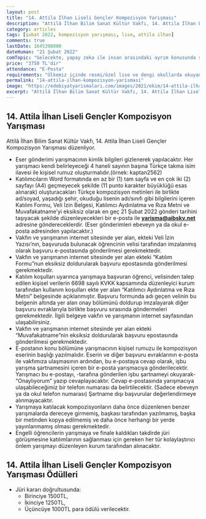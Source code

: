 ```yaml
---
layout: post
title: "14. Attila İlhan Liseli Gençler Kompozisyon Yarışması"
description: "Attilâ İlhan Bilim Sanat Kültür Vakfı, 14. Attila İlhan Liseli Gençler Kompozisyon Yarışması düzenliyor."
category: articles
tags: [şubat 2022, kompozisyon yarışması, lise, attila ilhan]
comments: true
lastDate: 1645398000 
dateHuman: "21 Şubat 2022"
comTopic: "Gelecekte, yapay zeka ile insan arasındaki ayrım konusunda sizin fikirleriniz nelerdir?"
price: "3750 TL'dir"
attendance: "E-Posta"
requirements: "Ülkemiz içinde resmi/özel lise ve dengi okullarda okuyan tüm gençler kişisel olarak, doğrudan başvuruda bulunabileceklerdir. "
permalink: "14-attila-ilhan-kompozisyon-yarismasi"
image: "https://edebiyatyarismalari.com/images/2021/ekim/14-attila-ilhan-liseli-kompozisyon-yarismasi.jpg"
excerpt: "Attilâ İlhan Bilim Sanat Kültür Vakfı, 14. Attila İlhan Liseli Gençler Kompozisyon Yarışması düzenliyor."
---
```


## 14. Attila İlhan Liseli Gençler Kompozisyon Yarışması
Attilâ İlhan Bilim Sanat Kültür Vakfı, 14. Attila İlhan Liseli Gençler Kompozisyon Yarışması düzenliyor.  

- Eser gönderimi yarışmacının kimlik bilgileri gizlenerek yapılacaktır. Her yarışmacı kendi belirleyeceği 4 haneli sayının başına Türkçe takma isim ilavesi ile kişisel rumuz oluşturmalıdır.(örnek: kaptan2562)
- Katılımcıların Word formatında en az bir (1) tam sayfa ve en çok iki (2) sayfayı (A4) geçmeyecek şekilde (11 punto karakter büyüklüğü esas alınarak) oluşturacakları Türkçe kompozisyon metinleri ile birlikte ad/soyad, yaşadığı şehir, okuduğu lisenin adı/sınıfı gibi bilgilerini içeren Katılım Formu, Veli İzin Belgesi, Katılımcı Aydınlatma ve Rıza Metni ve Muvafakatname’yi eksiksiz olarak en geç 21 Şubat 2022 gönderi tarihini taşıyacak şekilde düzenleyecekleri bir e-posta ile **yarisma@aibskv.net** adresine göndereceklerdir. (Eser gönderimleri ebeveyn ya da okul e-posta adresinden yapılacaktır.)
- Vakfın ve yarışmanın internet sitesinde yer alan, ekteki Veli İzin Yazısı’nın, başvuruda bulunacak öğrencinin velisi tarafından imzalanmış olarak başvuru e-postasında gönderilmesi gerekmektedir.
- Vakfın ve yarışmanın internet sitesinde yer alan ekteki “Katılım Formu”nun eksiksiz doldurularak başvuru epostasında gönderilmesi gerekmektedir.
- Katılım koşulları uyarınca yarışmaya başvuran öğrenci, velisinden talep edilen kişisel verilerin 6698 sayılı KVKK kapsamında düzenleyici kurum tarafından kullanım koşulları ekte yer alan “Katılımcı Aydınlatma ve Rıza Metni” belgesinde açıklanmıştır. Başvuru formunda adı geçen velinin bu belgenin altında yer alan onay bölümünü doldurup imzalayarak diğer başvuru evraklarıyla birlikte başvuru sırasında göndermeleri gerekmektedir. İlgili belgeye vakfın ve yarışmanın internet sayfasından ulaşabilirsiniz.
- Vakfın ve yarışmanın internet sitesinde yer alan ekteki “Muvafakatname”nin eksiksiz doldurularak başvuru epostasında gönderilmesi gerekmektedir.
- E-postanın konu bölümüne yarışmacının kişisel rumuzu ile kompozisyon eserinin başlığı yazılmalıdır. Eserin ve diğer başvuru evraklarının e-posta ile vakfımıza ulaşmasının ardından, bu e-postaya cevap olarak, işbu yarışma şartnamesini içeren bir e-posta yarışmacıya gönderilecektir. Yarışmacı bu e-postayı, -tarafına gönderilen işbu şartnameyi okuyarak- “Onaylıyorum” yazıp cevaplayacaktır. Cevap e-postasında yarışmacıya ulaşabileceğimiz bir telefon numarası da belirtilecektir. (Sadece ebeveyn ya da okul telefon numarası) Şartname dışı başvurular değerlendirmeye alınmayacaktır.
-  Yarışmaya katılacak kompozisyonların daha önce düzenlenen benzer yarışmalarda dereceye girmemiş, başkası tarafından yazılmamış, başka bir metinden kopya edilmemiş ve daha önce herhangi bir yerde yayınlanmamış olması gerekmektedir.
- Engelli öğrencilerin yarışmaya ve finale kaldıkları takdirde jüri görüşmesine katılımlarının sağlanması için gereken her tür kolaylaştırıcı önlem yarışmayı düzenleyen kurum tarafından alınacaktır. 

## 14. Attila İlhan Liseli Gençler Kompozisyon Yarışması Ödülleri
- Jüri kararı doğrultusunda: 
    - Birinciye 1500TL, 
    - İkinciye 1250TL, 
    - Üçüncüye 1000TL para ödülü verilecektir.

